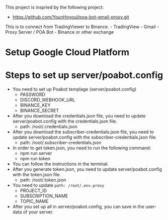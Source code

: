 This project is inspried by the following project:
- https://github.com/YounHoyoul/poa-bot-gmail-proxy.git

This is to connect from TradingViewer to Binance.
    - TradingView
    - Gmail
    - Proxy Server / POA Bot
    - Binance or other exchange

# Setup Google Cloud Platform

# Steps to set up server/poabot.config
- You need to set up Poabot templage (server/poabot.config)
    - PASSWORD
    - DISCORD_WEBHOOK_URL
    - BINANCE_KEY
    - BINANCE_SECRET
- After you download the credentials.json file, you need to update server/poabot.config with the credentials.json file.
    - path: /root/.credentials.json
- After you download the subscriber-credentials.json file, you need to update server/poabot.config with the subscriber-credentials.json file.
    - path: /root/.subscriber-credentials.json
- In order to get token.json, you need to run the following command:
    - npm run server
    - npm run token
- You can follow the instructions in the terminal.
- After you generate token.json, you need to update server/poabot.config with the token.json file.
    - path: /root/.token.json
- You need to update `path: /root/.env.proxy`
    - PROJECT_ID
    - SUBSCRIPTION_NAME
    - TOPIC_NAME
- After you set up all in server/poabot.config, you can save in the user-data of your server.